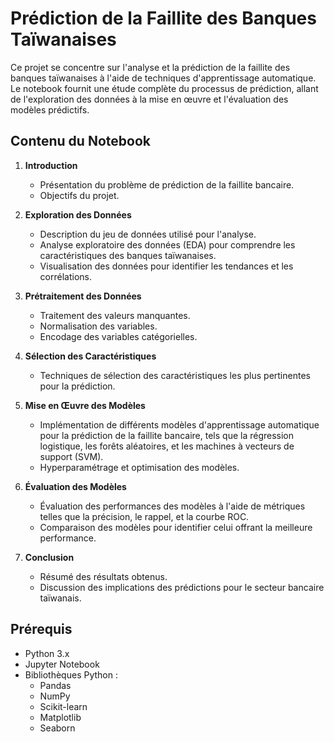 

# Prédiction de la Faillite des Banques Taïwanaises

Ce projet se concentre sur l'analyse et la prédiction de la faillite des banques taïwanaises à l'aide de techniques d'apprentissage automatique. Le notebook fournit une étude complète du processus de prédiction, allant de l'exploration des données à la mise en œuvre et l'évaluation des modèles prédictifs.

## Contenu du Notebook

1. **Introduction**
   - Présentation du problème de prédiction de la faillite bancaire.
   - Objectifs du projet.

2. **Exploration des Données**

   - Description du jeu de données utilisé pour l'analyse.
   - Analyse exploratoire des données (EDA) pour comprendre les caractéristiques des banques taïwanaises.
   - Visualisation des données pour identifier les tendances et les corrélations.

3. **Prétraitement des Données**
   - Traitement des valeurs manquantes.
   - Normalisation des variables.
   - Encodage des variables catégorielles.

4. **Sélection des Caractéristiques**
   - Techniques de sélection des caractéristiques les plus pertinentes pour la prédiction.

5. **Mise en Œuvre des Modèles**
   - Implémentation de différents modèles d'apprentissage automatique pour la prédiction de la faillite bancaire, tels que la régression logistique, les forêts aléatoires, et les machines à vecteurs de support (SVM).
   - Hyperparamétrage et optimisation des modèles.

6. **Évaluation des Modèles**
   - Évaluation des performances des modèles à l'aide de métriques telles que la précision, le rappel, et la courbe ROC.
   - Comparaison des modèles pour identifier celui offrant la meilleure performance.

7. **Conclusion**
   - Résumé des résultats obtenus.
   - Discussion des implications des prédictions pour le secteur bancaire taïwanais.

## Prérequis

- Python 3.x
- Jupyter Notebook
- Bibliothèques Python :
  - Pandas
  - NumPy
  - Scikit-learn
  - Matplotlib
  - Seaborn




